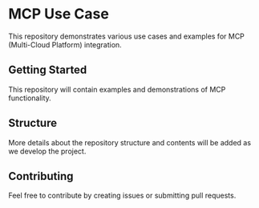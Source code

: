 # MCP Use Case

This repository demonstrates various use cases and examples for MCP (Multi-Cloud Platform) integration.

## Getting Started

This repository will contain examples and demonstrations of MCP functionality.

## Structure

More details about the repository structure and contents will be added as we develop the project.

## Contributing

Feel free to contribute by creating issues or submitting pull requests.